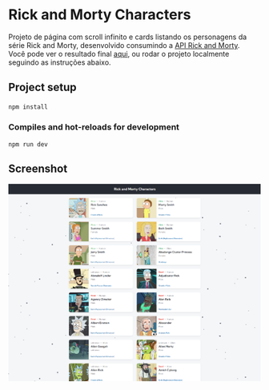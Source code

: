 # Rick and Morty Characters

Projeto de página com scroll infinito e cards listando os personagens da série Rick and Morty, desenvolvido consumindo a [API Rick and Morty](https://rickandmortyapi.com/).  
Você pode ver o resultado final [aqui](https://rick-and-morty-characters-puce.vercel.app/), ou rodar o projeto localmente seguindo as instruções abaixo.

## Project setup

```
npm install
```

### Compiles and hot-reloads for development

```
npm run dev
```

## Screenshot

![rick-and-morty-characters](rick-and-morty-characters.png)
